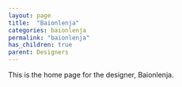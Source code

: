 ```yaml
---
layout: page
title:  "Baionlenja"
categories: baionlenja
permalink: "baionlenja"
has_children: true
parent: Designers
---
```

This is the home page for the designer, Baionlenja.
